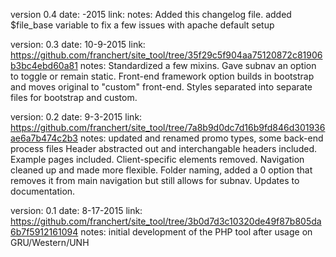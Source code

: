 version 0.4
date: -2015
link:
notes:
	Added this changelog file.
	added $file_base variable to fix a few issues with apache default setup


version: 0.3
date: 10-9-2015
link: https://github.com/franchert/site_tool/tree/35f29c5f904aa75120872c81906b3bc4ebd60a81
notes:
	Standardized a few mixins.
	Gave subnav an option to toggle or remain static.
	Front-end framework option builds in bootstrap and moves original to "custom" front-end.
	Styles separated into separate files for bootstrap and custom.



version: 0.2
date: 9-3-2015
link: https://github.com/franchert/site_tool/tree/7a8b9d0dc7d16b9fd846d301936ae6a7b474c2b3
notes:
	updated and renamed promo types, some back-end process files
	Header abstracted out and interchangable headers included.
	Example pages included.
	Client-specific elements removed.
	Navigation cleaned up and made more flexible.
	Folder naming, added a 0 option that removes it from main navigation but still allows for subnav.
	Updates to documentation.



version: 0.1
date: 8-17-2015
link: https://github.com/franchert/site_tool/tree/3b0d7d3c10320de49f87b805da6b7f5912161094
notes: initial development of the PHP tool after usage on GRU/Western/UNH